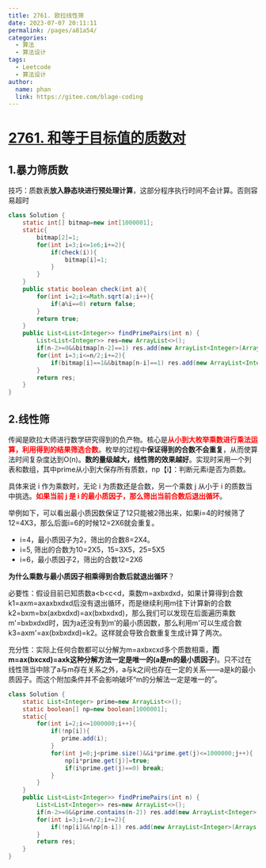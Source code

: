 ```yaml
---
title: 2761. 欧拉线性筛
date: 2023-07-07 20:11:11
permalink: /pages/a81a54/
categories:
  - 算法
  - 算法设计
tags:
  - Leetcode
  - 算法设计
author: 
  name: phan
  link: https://gitee.com/blage-coding
---
```

# [2761. 和等于目标值的质数对](https://leetcode.cn/problems/prime-pairs-with-target-sum/)

## 1.暴力筛质数

技巧：质数表**放入静态块进行预处理计算**，这部分程序执行时间不会计算。否则容易超时

```java
class Solution {
    static int[] bitmap=new int[1000001];
    static{
        bitmap[2]=1;
        for(int i=3;i<=1e6;i+=2){
            if(check(i)){
                bitmap[i]=1;
            }
        }
    }
    public static boolean check(int a){
        for(int i=2;i<=Math.sqrt(a);i++){
            if(a%i==0) return false;
        }
        return true;
    }
    public List<List<Integer>> findPrimePairs(int n) {
        List<List<Integer>> res=new ArrayList<>();
        if(n-2>=0&&bitmap[n-2]==1) res.add(new ArrayList<Integer>(Arrays.asList(2,n-2)));       
        for(int i=3;i<=n/2;i+=2){
            if(bitmap[i]==1&&bitmap[n-i]==1) res.add(new ArrayList<Integer>(Arrays.asList(i,n-i)));
        }
        return res;
    }
}
```

## 2.线性筛

传闻是欧拉大师进行数学研究得到的负产物。核心是<font color="red">**从小到大枚举乘数进行乘法运算，利用得到的结果筛选合数**</font>。枚举的过程中**保证得到的合数不会重复**，从而使算法时间复杂度达到O(n)。**数的量级越大，线性筛的效果越好**。实现时采用一个列表和数组，其中prime从小到大保存所有质数，np【i】：判断元素i是否为质数。

具体来说 i 作为乘数时，无论 i 为质数还是合数，另一个乘数 j 从小于 i 的质数当中挑选。<font color="red">**如果当前 j 是 i 的最小质因子，那么筛出当前合数后退出循环**</font>。

举例如下，可以看出最小质因数保证了12只能被2筛出来，如果i=4的时候筛了12=4X3，那么后面i=6的时候12=2X6就会重复。

- i=4，最小质因子为2，筛出的合数8=2X4。
- i=5, 筛出的合数为10=2X5，15=3X5，25=5X5
- i=6，最小质因子2，筛出的合数12=2X6

**为什么乘数与最小质因子相乘得到合数后就退出循环**？

必要性：假设目前已知质数a<b<c<d，乘数m=axbxdxd，如果计算得到合数k1=axm=axaxbxdxd后没有退出循环，而是继续利用m往下计算新的合数k2=bxm=bx(axbxdxd)=ax(bxbxdxd)，那么我们可以发现在后面遍历乘数m'=bxbxdxd时，因为a还没有到m’的最小质因数，那么利用m'可以生成合数k3=axm'=ax(bxbxdxd)=k2。这样就会导致合数重复生成计算了两次。

充分性：实际上任何合数都可以分解为m=axbxcxd多个质数相乘，**而m=ax(bxcxd)=axk这种分解方法一定是唯一的(a是m的最小质因子**)。只不过在线性筛当中除了a与m存在关系之外，a与k之间也存在一定的关系——a是k的最小质因子。而这个附加条件并不会影响破坏“m的分解法一定是唯一的”。

```java
class Solution {
    static List<Integer> prime=new ArrayList<>();
    static boolean[] np=new boolean[1000001];
    static{
        for(int i=2;i<=1000000;i++){
            if(!np[i]){
               prime.add(i);
            }
            for(int j=0;j<prime.size()&&i*prime.get(j)<=1000000;j++){
                np[i*prime.get(j)]=true;
                if(i%prime.get(j)==0) break;
            }
        }
    }
    public List<List<Integer>> findPrimePairs(int n) {
        List<List<Integer>> res=new ArrayList<>();
        if(n-2>=0&&prime.contains(n-2)) res.add(new ArrayList<Integer>(Arrays.asList(2,n-2)));       
        for(int i=3;i<=n/2;i+=2){
            if(!np[i]&&!np[n-i]) res.add(new ArrayList<Integer>(Arrays.asList(i,n-i)));
        }
        return res;
    }
}
```

